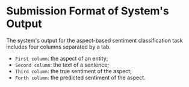 # Submission Format of System's Output  

The system's output for the aspect-based sentiment classification task includes four columns separated by a tab.

- `First column`: the aspect of an entity; 
- `Second column`: the text of a sentence; 
- `Third column`: the true sentiment of the aspect;
- `Forth column`: the predicted sentiment of the aspect.
